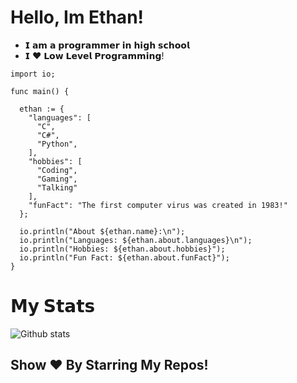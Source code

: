 # Hello, Im Ethan!

- 𝗜 𝗮𝗺 𝗮 𝗽𝗿𝗼𝗴𝗿𝗮𝗺𝗺𝗲𝗿 𝗶𝗻 𝗵𝗶𝗴𝗵 𝘀𝗰𝗵𝗼𝗼𝗹
- 𝗜 ❤️ 𝗟𝗼𝘄 𝗟𝗲𝘃𝗲𝗹 𝗣𝗿𝗼𝗴𝗿𝗮𝗺𝗺𝗶𝗻𝗴!

```
import io;

func main() {

  ethan := {
    "languages": [
      "C",
      "C#",
      "Python",
    ],
    "hobbies": [
      "Coding",
      "Gaming",
      "Talking"
    ],
    "funFact": "The first computer virus was created in 1983!"
  };

  io.println("About ${ethan.name}:\n");
  io.println("Languages: ${ethan.about.languages}\n");
  io.println("Hobbies: ${ethan.about.hobbies}");
  io.println("Fun Fact: ${ethan.about.funFact}");
}
```
# 𝗠𝘆 𝗦𝘁𝗮𝘁𝘀

![Github stats](https://github-readme-stats.vercel.app/api?username=classerase&show_icons=true&hide_border=true)

## Show ❤️ By Starring My Repos!
